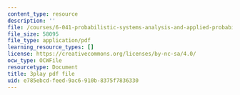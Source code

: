 ```yaml
---
content_type: resource
description: ''
file: /courses/6-041-probabilistic-systems-analysis-and-applied-probability-fall-2010/e785ebcdfeed9ac6910b8375f7836330_3MOahpLxj6A.pdf
file_size: 58095
file_type: application/pdf
learning_resource_types: []
license: https://creativecommons.org/licenses/by-nc-sa/4.0/
ocw_type: OCWFile
resourcetype: Document
title: 3play pdf file
uid: e785ebcd-feed-9ac6-910b-8375f7836330
---
```

